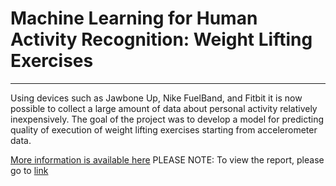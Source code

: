 # Machine Learning for Human Activity Recognition: Weight Lifting Exercises
---
Using devices such as Jawbone Up, Nike FuelBand, and Fitbit it is now possible to collect a large amount of data about personal activity relatively inexpensively. 
The goal of the project was to develop a model for predicting quality of execution of weight lifting exercises starting from accelerometer data.
 
[More information is available here](http://groupware.les.inf.puc-rio.br/har)
PLEASE NOTE: To view the report, please go to [link](http://slava-kohut.github.io/R-Coursera-Practical-Machine-Learning-Project)

